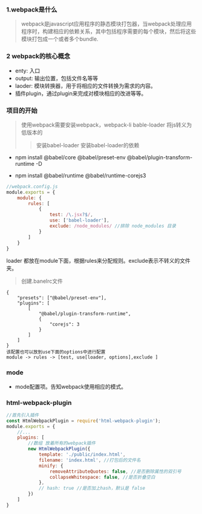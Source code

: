 ### 1.webpack是什么
>webpack是javascript应用程序的静态模块打包器，当webpack处理应用程序时，构建相应的依赖关系，其中包括程序需要的每个模块，然后将这些模块打包成一个或者多个bundle.

### 2 webpack的核心概念
* enty: 入口
* output: 输出位置，包括文件名等等
* laoder: 模块转换器，用于将相应的文件转换为需求的内容。
* 插件plugin，通过plugin来完成对模块相应的改进等等。


### 项目的开始
> 使用webpack需要安装webpack，webpack-li
> bable-loader 将js转义为低版本的
>>安装babel-loader
>>安装babel-loader的依赖

* npm install @babel/core @babel/preset-env @babel/plugin-transform-runtime -D

* npm install @babel/runtime @babel/runtime-corejs3

```javascript
//webpack.config.js
module.exports = {
    module: {
        rules: [
            {
                test: /\.jsx?$/,
                use: ['babel-loader'],
                exclude: /node_modules/ //排除 node_modules 目录
            }
        ]
    }
}

```
loader 都放在module下面，根据rules来分配规则。exclude表示不转义的文件夹。
>创建.banelrc文件
```
{
    "presets": ["@babel/preset-env"],
    "plugins": [
        [
            "@babel/plugin-transform-runtime",
            {
                "corejs": 3
            }
        ]
    ]
}
该配置也可以放到use下面的options中进行配置
module -> rules -> [test, use[loader, options],exclude ]
```
### mode
*  mode配置项。告知webpack使用相应的模式。
### html-webpack-plugin
```javascript
//首先引入插件
const HtmlWebpackPlugin = require('html-webpack-plugin');
module.exports = {
    //...
    plugins: [
        //数组 放着所有的webpack插件
        new HtmlWebpackPlugin({
            template: './public/index.html',
            filename: 'index.html', //打包后的文件名
            minify: {
                removeAttributeQuotes: false, //是否删除属性的双引号
                collapseWhitespace: false, //是否折叠空白
            },
            // hash: true //是否加上hash，默认是 false
        })
    ]
}

```
